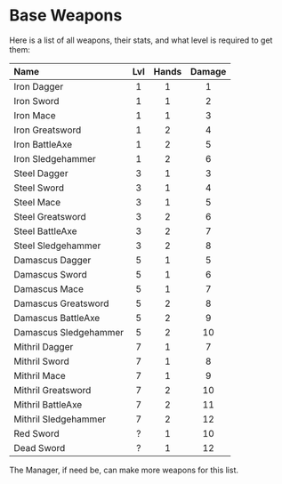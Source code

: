 # Base Weapons

Here is a list of all weapons, their stats, and what level is required to get them: 

| Name                  | Lvl  | Hands | Damage |
| :-------------------- | :--: | :---: | :----: |
| Iron Dagger           | 1    | 1     | 1      |
| Iron Sword            | 1    | 1     | 2      |
| Iron Mace             | 1    | 1     | 3      |
| Iron Greatsword       | 1    | 2     | 4      |
| Iron BattleAxe        | 1    | 2     | 5      |
| Iron Sledgehammer     | 1    | 2     | 6      |
| Steel Dagger          | 3    | 1     | 3      |
| Steel Sword           | 3    | 1     | 4      |
| Steel Mace            | 3    | 1     | 5      |
| Steel Greatsword      | 3    | 2     | 6      |
| Steel BattleAxe       | 3    | 2     | 7      |
| Steel Sledgehammer    | 3    | 2     | 8      |
| Damascus Dagger       | 5    | 1     | 5      |
| Damascus Sword        | 5    | 1     | 6      | 
| Damascus Mace         | 5    | 1     | 7      |
| Damascus Greatsword   | 5    | 2     | 8      |
| Damascus BattleAxe    | 5    | 2     | 9      |
| Damascus Sledgehammer | 5    | 2     | 10     | 
| Mithril Dagger        | 7    | 1     | 7      |
| Mithril Sword         | 7    | 1     | 8      |
| Mithril Mace          | 7    | 1     | 9      |
| Mithril Greatsword    | 7    | 2     | 10     |
| Mithril BattleAxe     | 7    | 2     | 11     | 
| Mithril Sledgehammer  | 7    | 2     | 12     |
| Red Sword             | ?    | 1     | 10     |
| Dead Sword            | ?    | 1     | 12     |

The Manager, if need be, can make more weapons for this list.
